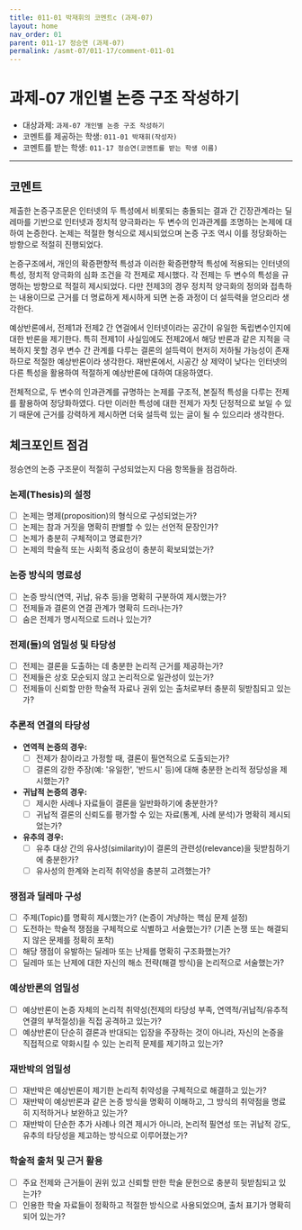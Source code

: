 ```yaml
---
title: 011-01 박재휘의 코멘트c (과제-07) 
layout: home
nav_order: 01
parent: 011-17 정승연 (과제-07)
permalink: /asmt-07/011-17/comment-011-01
---
```


# 과제-07 개인별 논증 구조 작성하기

- 대상과제: `과제-07 개인별 논증 구조 작성하기`
- 코멘트를 제공하는 학생: `011-01 박재휘(작성자)` 
- 코멘트를 받는 학생: `011-17 정승연(코멘트를 받는 학생 이름)` 

---

## 코멘트

제출한 논증구조문은 인터넷의 두 특성에서 비롯되는 충돌되는 결과 간 긴장관계라는 딜레마를 기반으로 인터넷과 정치적 양극화라는 두 변수의 인과관계를 조명하는 논제에 대하여 논증한다. 논제는 적절한 형식으로 제시되었으며 논증 구조 역시 이를 정당화하는 방향으로 적절히 진행되었다.

논증구조에서, 개인의 확증편향적 특성과 이러한 확증편향적 특성에 적용되는 인터넷의 특성, 정치적 양극화의 심화 조건을 각 전제로 제시했다. 각 전제는 두 변수의 특성을 규명하는 방향으로 적절히 제시되었다. 다만 전제3의 경우 정치적 양극화의 정의와 접촉하는 내용이므로 근거를 더 명료하게 제시하게 되면 논증 과정이 더 설득력을 얻으리라 생각한다.

예상반론에서, 전제1과 전제2 간 연걸에서 인터넷이라는 공간이 유일한 독립변수인지에 대한 반론을 제기한다. 특히 전제1이 사실임에도 전제2에서 해당 반론과 같은 지적을 극복하지 못할 경우 변수 간 관계를 다루는 결론의 설득력이 현저히 저하될 가능성이 존재하므로 적절한 예상반론이라 생각한다. 재반론에서, 시공간 상 제약이 낮다는 인터넷의 다른 특성을 활용하여 적절하게 예상반론에 대하여 대응하였다.

전체적으로, 두 변수의 인과관계를 규명하는 논제를 구조적, 본질적 특성을 다루는 전제를 활용하여 정당화하였다. 다만 이러한 특성에 대한 전제가 자칫 단정적으로 보일 수 있기 때문에 근거를 강력하게 제시하면 더욱 설득력 있는 글이 될 수 있으리라 생각한다.

## 체크포인트 점검

정승연의 논증 구조문이 적절히 구성되었는지 다음 항목들을 점검하라.

### **논제(Thesis)의 설정**
- [ ] 논제는 명제(proposition)의 형식으로 구성되었는가?
- [ ] 논제는 참과 거짓을 명확히 판별할 수 있는 선언적 문장인가?
- [ ] 논제가 충분히 구체적이고 명료한가?
- [ ] 논제의 학술적 또는 사회적 중요성이 충분히 확보되었는가?

### **논증 방식의 명료성**
- [ ] 논증 방식(연역, 귀납, 유추 등)을 명확히 구분하여 제시했는가?
- [ ] 전제들과 결론의 연결 관계가 명확히 드러나는가?
- [ ] 숨은 전제가 명시적으로 드러나 있는가?

### **전제(들)의 엄밀성 및 타당성**
- [ ] 전제는 결론을 도출하는 데 충분한 논리적 근거를 제공하는가?
- [ ] 전제들은 상호 모순되지 않고 논리적으로 일관성이 있는가?
- [ ] 전제들이 신뢰할 만한 학술적 자료나 권위 있는 출처로부터 충분히 뒷받침되고 있는가?

### **추론적 연결의 타당성**
- **연역적 논증의 경우:**
  - [ ] 전제가 참이라고 가정할 때, 결론이 필연적으로 도출되는가?
  - [ ] 결론의 강한 주장(예: '유일한', '반드시' 등)에 대해 충분한 논리적 정당성을 제시했는가?

- **귀납적 논증의 경우:**
  - [ ] 제시한 사례나 자료들이 결론을 일반화하기에 충분한가?
  - [ ] 귀납적 결론의 신뢰도를 평가할 수 있는 자료(통계, 사례 분석)가 명확히 제시되었는가?

- **유추의 경우:**
  - [ ] 유추 대상 간의 유사성(similarity)이 결론의 관련성(relevance)을 뒷받침하기에 충분한가?
  - [ ] 유사성의 한계와 논리적 취약성을 충분히 고려했는가?

### **쟁점과 딜레마 구성**
- [ ] 주제(Topic)를 명확히 제시했는가? (논증이 겨냥하는 핵심 문제 설정)
- [ ] 도전하는 학술적 쟁점을 구체적으로 식별하고 서술했는가? (기존 논쟁 또는 해결되지 않은 문제를 정확히 포착)
- [ ] 해당 쟁점이 유발하는 딜레마 또는 난제를 명확히 구조화했는가?
- [ ] 딜레마 또는 난제에 대한 자신의 해소 전략(해결 방식)을 논리적으로 서술했는가?

### **예상반론의 엄밀성**
- [ ] 예상반론이 논증 자체의 논리적 취약성(전제의 타당성 부족, 연역적/귀납적/유추적 연결의 부적절성)을 직접 공격하고 있는가?
- [ ] 예상반론이 단순히 결론과 반대되는 입장을 주장하는 것이 아니라, 자신의 논증을 직접적으로 약화시킬 수 있는 논리적 문제를 제기하고 있는가?

### **재반박의 엄밀성**
- [ ] 재반박은 예상반론이 제기한 논리적 취약성을 구체적으로 해결하고 있는가?
- [ ] 재반박이 예상반론과 같은 논증 방식을 명확히 이해하고, 그 방식의 취약점을 명료히 지적하거나 보완하고 있는가?
- [ ] 재반박이 단순한 추가 사례나 의견 제시가 아니라, 논리적 필연성 또는 귀납적 강도, 유추의 타당성을 제고하는 방식으로 이루어졌는가?

### **학술적 출처 및 근거 활용**
- [ ] 주요 전제와 근거들이 권위 있고 신뢰할 만한 학술 문헌으로 충분히 뒷받침되고 있는가?
- [ ] 인용한 학술 자료들이 정확하고 적절한 방식으로 사용되었으며, 출처 표기가 명확히 되어 있는가?

